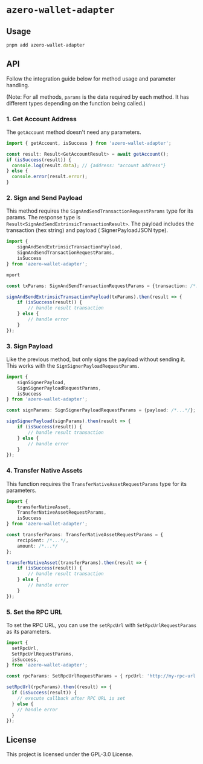 # `azero-wallet-adapter`

## Usage

```bash
pnpm add azero-wallet-adapter
```

## API

Follow the integration guide below for method usage and parameter handling.

(Note: For all methods, `params` is the data required by each method. It has
different types depending on the function being called.)

### 1. Get Account Address

The `getAccount` method doesn't need any parameters.

```typescript
import { getAccount, isSuccess } from 'azero-wallet-adapter';

const result: Result<GetAccountResult> = await getAccount();
if (isSuccess(result)) {
  console.log(result.data); // {address: "account address"}
} else {
  console.error(result.error);
}
```

### 2. Sign and Send Payload

This method requires the `SignAndSendTransactionRequestParams` type for its
params. The response type is `Result<SignAndSendExtrinsicTransactionResult>`.
The payload includes the transaction (hex string) and payload (
SignerPayloadJSON type).

```typescript
import {
    signAndSendExtrinsicTransactionPayload,
    SignAndSendTransactionRequestParams,
    isSuccess
} from 'azero-wallet-adapter';

mport

const txParams: SignAndSendTransactionRequestParams = {transaction: /*...*/, payload: /*...*/}

signAndSendExtrinsicTransactionPayload(txParams).then(result => {
    if (isSuccess(result)) {
        // handle result transaction
    } else {
        // handle error
    }
});
```

### 3. Sign Payload

Like the previous method, but only signs the payload without sending it. This
works with the `SignSignerPayloadRequestParams`.

```typescript
import {
    signSignerPayload,
    SignSignerPayloadRequestParams,
    isSuccess
} from 'azero-wallet-adapter';

const signParams: SignSignerPayloadRequestParams = {payload: /*...*/};

signSignerPayload(signParams).then(result => {
    if (isSuccess(result)) {
        // handle result transaction
    } else {
        // handle error
    }
});
```

### 4. Transfer Native Assets

This function requires the `TransferNativeAssetRequestParams` type for its
parameters.

```typescript
import {
    transferNativeAsset,
    TransferNativeAssetRequestParams,
    isSuccess
} from 'azero-wallet-adapter';

const transferParams: TransferNativeAssetRequestParams = {
    recipient: /*...*/,
    amount: /*...*/
};

transferNativeAsset(transferParams).then(result => {
    if (isSuccess(result)) {
        // handle result transaction
    } else {
        // handle error
    }
});
```

### 5. Set the RPC URL

To set the RPC URL, you can use the `setRpcUrl` with `SetRpcUrlRequestParams` as
its parameters.

```typescript
import {
  setRpcUrl,
  SetRpcUrlRequestParams,
  isSuccess,
} from 'azero-wallet-adapter';

const rpcParams: SetRpcUrlRequestParams = { rpcUrl: 'http://my-rpc-url' };

setRpcUrl(rpcParams).then((result) => {
  if (isSuccess(result)) {
    // execute callback after RPC URL is set
  } else {
    // handle error
  }
});
```

## License

This project is licensed under the GPL-3.0 License.
